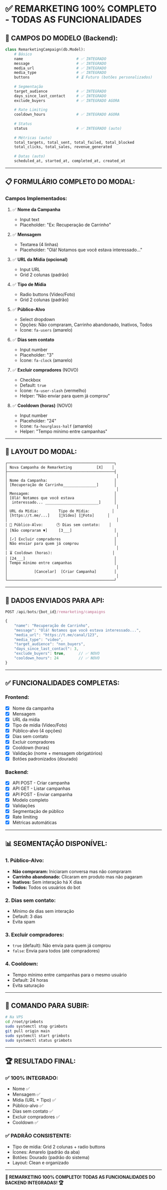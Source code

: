 # ✅ REMARKETING 100% COMPLETO - TODAS AS FUNCIONALIDADES

## 🎯 **CAMPOS DO MODELO (Backend):**

```python
class RemarketingCampaign(db.Model):
    # Básico
    name                        # ✅ INTEGRADO
    message                     # ✅ INTEGRADO
    media_url                   # ✅ INTEGRADO
    media_type                  # ✅ INTEGRADO
    buttons                     # ⏳ Futuro (botões personalizados)
    
    # Segmentação
    target_audience             # ✅ INTEGRADO
    days_since_last_contact     # ✅ INTEGRADO
    exclude_buyers              # ✅ INTEGRADO AGORA
    
    # Rate Limiting
    cooldown_hours              # ✅ INTEGRADO AGORA
    
    # Status
    status                      # ✅ INTEGRADO (auto)
    
    # Métricas (auto)
    total_targets, total_sent, total_failed, total_blocked
    total_clicks, total_sales, revenue_generated
    
    # Datas (auto)
    scheduled_at, started_at, completed_at, created_at
```

---

## 📋 **FORMULÁRIO COMPLETO DO MODAL:**

### **Campos Implementados:**

1. ✅ **Nome da Campanha**
   - Input text
   - Placeholder: "Ex: Recuperação de Carrinho"

2. ✅ **Mensagem**
   - Textarea (4 linhas)
   - Placeholder: "Olá! Notamos que você estava interessado..."

3. ✅ **URL da Mídia (opcional)**
   - Input URL
   - Grid 2 colunas (padrão)

4. ✅ **Tipo de Mídia**
   - Radio buttons (Vídeo/Foto)
   - Grid 2 colunas (padrão)

5. ✅ **Público-Alvo**
   - Select dropdown
   - Opções: Não compraram, Carrinho abandonado, Inativos, Todos
   - Ícone: `fa-users` (amarelo)

6. ✅ **Dias sem contato**
   - Input number
   - Placeholder: "3"
   - Ícone: `fa-clock` (amarelo)

7. ✅ **Excluir compradores** (NOVO)
   - Checkbox
   - Default: `true`
   - Ícone: `fa-user-slash` (vermelho)
   - Helper: "Não enviar para quem já comprou"

8. ✅ **Cooldown (horas)** (NOVO)
   - Input number
   - Placeholder: "24"
   - Ícone: `fa-hourglass-half` (amarelo)
   - Helper: "Tempo mínimo entre campanhas"

---

## 🎨 **LAYOUT DO MODAL:**

```
┌────────────────────────────────────────────────┐
│ Nova Campanha de Remarketing           [X]    │
├────────────────────────────────────────────────┤
│                                                 │
│ Nome da Campanha:                              │
│ [Recuperação de Carrinho_______________]       │
│                                                 │
│ Mensagem:                                      │
│ [Olá! Notamos que você estava                  │
│  interessado... ________________________]      │
│                                                 │
│ URL da Mídia:         Tipo de Mídia:          │
│ [https://t.me/...]    [🎥Vídeo] [📸Foto]      │
│                                                 │
│ 👥 Público-Alvo:      🕐 Dias sem contato:    │
│ [Não compraram ▼]     [3___]                   │
│                                                 │
│ [✓] Excluir compradores                        │
│ Não enviar para quem já comprou                │
│                                                 │
│ ⏳ Cooldown (horas):                           │
│ [24___]                                        │
│ Tempo mínimo entre campanhas                   │
│                                                 │
│            [Cancelar]  [Criar Campanha]        │
│                                                 │
└────────────────────────────────────────────────┘
```

---

## 🔧 **DADOS ENVIADOS PARA API:**

```javascript
POST /api/bots/{bot_id}/remarketing/campaigns

{
    "name": "Recuperação de Carrinho",
    "message": "Olá! Notamos que você estava interessado...",
    "media_url": "https://t.me/canal/123",
    "media_type": "video",
    "target_audience": "non_buyers",
    "days_since_last_contact": 3,
    "exclude_buyers": true,      // ✅ NOVO
    "cooldown_hours": 24         // ✅ NOVO
}
```

---

## ✅ **FUNCIONALIDADES COMPLETAS:**

### **Frontend:**
- [x] Nome da campanha
- [x] Mensagem
- [x] URL da mídia
- [x] Tipo de mídia (Vídeo/Foto)
- [x] Público-alvo (4 opções)
- [x] Dias sem contato
- [x] Excluir compradores
- [x] Cooldown (horas)
- [x] Validação (nome + mensagem obrigatórios)
- [x] Botões padronizados (dourado)

### **Backend:**
- [x] API POST - Criar campanha
- [x] API GET - Listar campanhas
- [x] API POST - Enviar campanha
- [x] Modelo completo
- [x] Validações
- [x] Segmentação de público
- [x] Rate limiting
- [x] Métricas automáticas

---

## 📊 **SEGMENTAÇÃO DISPONÍVEL:**

### **1. Público-Alvo:**
- **Não compraram:** Iniciaram conversa mas não compraram
- **Carrinho abandonado:** Clicaram em produto mas não pagaram
- **Inativos:** Sem interação há X dias
- **Todos:** Todos os usuários do bot

### **2. Dias sem contato:**
- Mínimo de dias sem interação
- Default: 3 dias
- Evita spam

### **3. Excluir compradores:**
- `true` (default): Não envia para quem já comprou
- `false`: Envia para todos (até compradores)

### **4. Cooldown:**
- Tempo mínimo entre campanhas para o mesmo usuário
- Default: 24 horas
- Evita saturação

---

## 🚀 **COMANDO PARA SUBIR:**

```bash
# Na VPS
cd /root/grimbots
sudo systemctl stop grimbots
git pull origin main
sudo systemctl start grimbots
sudo systemctl status grimbots
```

---

## 🏆 **RESULTADO FINAL:**

### **✅ 100% INTEGRADO:**
- Nome ✅
- Mensagem ✅
- Mídia (URL + Tipo) ✅
- Público-alvo ✅
- Dias sem contato ✅
- Excluir compradores ✅
- Cooldown ✅

### **✅ PADRÃO CONSISTENTE:**
- Tipo de mídia: Grid 2 colunas + radio buttons
- Ícones: Amarelo (padrão da aba)
- Botões: Dourado (padrão do sistema)
- Layout: Clean e organizado

---

**🎯 REMARKETING 100% COMPLETO! TODAS AS FUNCIONALIDADES DO BACKEND INTEGRADAS! 🏆**

